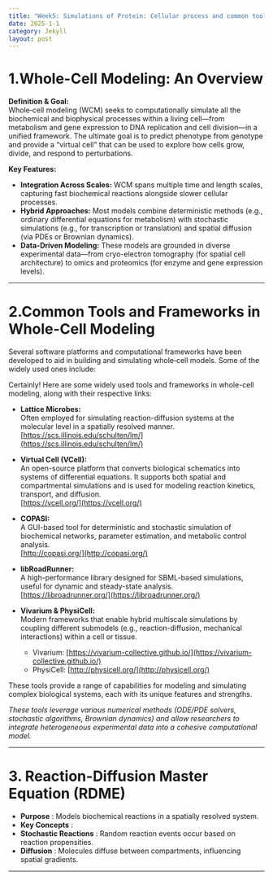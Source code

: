 ```yaml
---
title: "Week5: Simulations of Protein: Cellular process and common tools in whole cell modeling"
date: 2025-1-1
category: Jekyll
layout: post
---
```





# 1.Whole-Cell Modeling: An Overview

**Definition & Goal:**  
Whole‐cell modeling (WCM) seeks to computationally simulate all the biochemical and biophysical processes within a living cell—from metabolism and gene expression to DNA replication and cell division—in a unified framework. The ultimate goal is to predict phenotype from genotype and provide a “virtual cell” that can be used to explore how cells grow, divide, and respond to perturbations.

**Key Features:**  
- **Integration Across Scales:** WCM spans multiple time and length scales, capturing fast biochemical reactions alongside slower cellular processes.
- **Hybrid Approaches:** Most models combine deterministic methods (e.g., ordinary differential equations for metabolism) with stochastic simulations (e.g., for transcription or translation) and spatial diffusion (via PDEs or Brownian dynamics).
- **Data-Driven Modeling:** These models are grounded in diverse experimental data—from cryo-electron tomography (for spatial cell architecture) to omics and proteomics (for enzyme and gene expression levels).

---

# 2.Common Tools and Frameworks in Whole-Cell Modeling

Several software platforms and computational frameworks have been developed to aid in building and simulating whole‐cell models. Some of the widely used ones include:

Certainly! Here are some widely used tools and frameworks in whole-cell modeling, along with their respective links:
- **Lattice Microbes:**  
  Often employed for simulating reaction-diffusion systems at the molecular level in a spatially resolved manner.  
  [https://scs.illinois.edu/schulten/lm/](https://scs.illinois.edu/schulten/lm/)

- **Virtual Cell (VCell):**  
  An open-source platform that converts biological schematics into systems of differential equations. It supports both spatial and compartmental simulations and is used for modeling reaction kinetics, transport, and diffusion.  
  [https://vcell.org/](https://vcell.org/)

- **COPASI:**  
  A GUI-based tool for deterministic and stochastic simulation of biochemical networks, parameter estimation, and metabolic control analysis.  
  [http://copasi.org/](http://copasi.org/)

- **libRoadRunner:**  
  A high-performance library designed for SBML-based simulations, useful for dynamic and steady-state analysis.  
  [https://libroadrunner.org/](https://libroadrunner.org/)

- **Vivarium & PhysiCell:**  
  Modern frameworks that enable hybrid multiscale simulations by coupling different submodels (e.g., reaction-diffusion, mechanical interactions) within a cell or tissue.  
  - Vivarium: [https://vivarium-collective.github.io/](https://vivarium-collective.github.io/)
  - PhysiCell: [http://physicell.org/](http://physicell.org/)



These tools provide a range of capabilities for modeling and simulating complex biological systems, each with its unique features and strengths. 


*These tools leverage various numerical methods (ODE/PDE solvers, stochastic algorithms, Brownian dynamics) and allow researchers to integrate heterogeneous experimental data into a cohesive computational model.*

---
# 3. Reaction-Diffusion Master Equation (RDME)

* **Purpose** : Models biochemical reactions in a spatially resolved system.
* **Key Concepts** :
* **Stochastic Reactions** : Random reaction events occur based on reaction propensities.
* **Diffusion** : Molecules diffuse between compartments, influencing spatial gradients.
---

